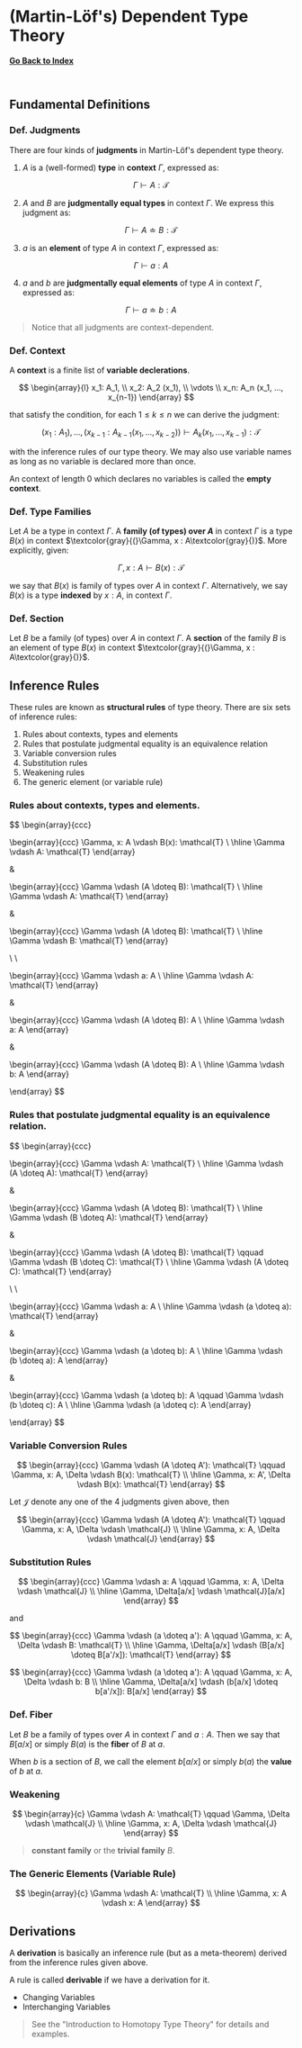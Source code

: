 # (Martin-Löf's) Dependent Type Theory

[**Go Back to Index**](./00-index.md)

```js
```

```js
```

## Fundamental Definitions

### Def. Judgments

There are four kinds of **judgments** in Martin-Löf's dependent type theory.

1. $A$ is a (well-formed) **type** in **context** $\Gamma$, expressed as:

$$\Gamma \vdash A : \mathcal{T}$$

2. $A$ and $B$ are **judgmentally equal types** in context $\Gamma$. We express this judgment as:

$$\Gamma \vdash A \doteq B : \mathcal{T}$$

3. $a$ is an **element** of type $A$ in context $\Gamma$, expressed as:

$$\Gamma \vdash a : A$$

4. $a$ and $b$ are **judgmentally equal elements** of type $A$ in context $\Gamma$, expressed as:

$$\Gamma \vdash a \doteq b : A$$

> Notice that all judgments are context-dependent.

### Def. Context

A **context** is a finite list of **variable declerations**.

$$
\begin{array}{l}
   x_1: A_1, \\
   x_2: A_2 (x_1), \\
   \vdots \\
   x_n: A_n (x_1, ..., x_{n-1})
\end{array}
$$

that satisfy the condition, for each $1 \leq k \leq n$ we can derive the judgment:

$$
(x_1: A_1), ..., (x_{k-1}: A_{k-1} (x_1, ..., x_{k-2})) \vdash A_k (x_1, ..., x_{k-1}) : \mathcal{T}
$$

with the inference rules of our type theory. We may also use variable names as long as no variable is declared more than once.

An context of length $0$ which declares no variables is called the **empty context**.

### Def. Type Families

Let $A$ be a type in context $\Gamma$. A **family (of types) over $A$** in context $\Gamma$ is a type $B(x)$ in context $\textcolor{gray}{(}\Gamma, x : A\textcolor{gray}{)}$. More explicitly, given:

$$\Gamma, x: A \vdash B(x) : \mathcal{T}$$

we say that $B(x)$ is family of types over $A$ in context $\Gamma$. Alternatively, we say $B(x)$ is a type **indexed** by $x: A$, in context $\Gamma$.

### Def. Section

Let $B$ be a family (of types) over $A$ in context $\Gamma$. A **section** of the family $B$ is an element of type $B(x)$ in context $\textcolor{gray}{(}\Gamma, x : A\textcolor{gray}{)}$.

## Inference Rules

These rules are known as **structural rules** of type theory. There are six sets of inference rules:

1. Rules about contexts, types and elements
2. Rules that postulate judgmental equality is an equivalence relation
3. Variable conversion rules
4. Substitution rules
5. Weakening rules
6. The generic element (or variable rule)

### Rules about contexts, types and elements.

$$
\begin{array}{ccc}

\begin{array}{ccc}
\Gamma, x: A \vdash B(x): \mathcal{T} \\ \hline
\Gamma \vdash A: \mathcal{T}
\end{array}

&

\begin{array}{ccc}
\Gamma \vdash (A \doteq B): \mathcal{T} \\ \hline
\Gamma \vdash A: \mathcal{T}
\end{array}

&

\begin{array}{ccc}
\Gamma \vdash (A \doteq B): \mathcal{T} \\ \hline
\Gamma \vdash B: \mathcal{T}
\end{array}

\\ \\

\begin{array}{ccc}
\Gamma \vdash a: A \\ \hline
\Gamma \vdash A: \mathcal{T}
\end{array}

&

\begin{array}{ccc}
\Gamma \vdash (A \doteq B): A \\ \hline
\Gamma \vdash a: A
\end{array}

&

\begin{array}{ccc}
\Gamma \vdash (A \doteq B): A \\ \hline
\Gamma \vdash b: A
\end{array}

\end{array}
$$

### Rules that postulate judgmental equality is an equivalence relation.

$$
\begin{array}{ccc}

\begin{array}{ccc}
\Gamma \vdash A: \mathcal{T} \\ \hline
\Gamma \vdash (A \doteq A): \mathcal{T}
\end{array}

&

\begin{array}{ccc}
\Gamma \vdash (A \doteq B): \mathcal{T} \\ \hline
\Gamma \vdash (B \doteq A): \mathcal{T}
\end{array}

&

\begin{array}{ccc}
\Gamma \vdash (A \doteq B): \mathcal{T} \qquad \Gamma \vdash (B \doteq C): \mathcal{T} \\ \hline
\Gamma \vdash (A \doteq C): \mathcal{T}
\end{array}

\\ \\

\begin{array}{ccc}
\Gamma \vdash a: A \\ \hline
\Gamma \vdash (a \doteq a): \mathcal{T}
\end{array}

&

\begin{array}{ccc}
\Gamma \vdash (a \doteq b): A \\ \hline
\Gamma \vdash (b \doteq a): A
\end{array}

&

\begin{array}{ccc}
\Gamma \vdash (a \doteq b): A \qquad \Gamma \vdash (b \doteq c): A \\ \hline
\Gamma \vdash (a \doteq c): A
\end{array}

\end{array}
$$

### Variable Conversion Rules

$$
\begin{array}{ccc}
\Gamma \vdash (A \doteq A'): \mathcal{T} \qquad \Gamma, x: A, \Delta \vdash B(x): \mathcal{T} \\ \hline
\Gamma, x: A', \Delta \vdash B(x): \mathcal{T}
\end{array}
$$

Let $\mathcal{J}$ denote any one of the 4 judgments given above, then

$$
\begin{array}{ccc}
\Gamma \vdash (A \doteq A'): \mathcal{T} \qquad \Gamma, x: A, \Delta \vdash \mathcal{J} \\ \hline
\Gamma, x: A, \Delta \vdash \mathcal{J}
\end{array}
$$

### Substitution Rules

$$
\begin{array}{ccc}
\Gamma \vdash a: A \qquad \Gamma, x: A, \Delta \vdash \mathcal{J} \\ \hline
\Gamma, \Delta[a/x] \vdash \mathcal{J}[a/x]
\end{array}
$$

and

$$
\begin{array}{ccc}
\Gamma \vdash (a \doteq a'): A \qquad \Gamma, x: A, \Delta \vdash B: \mathcal{T}
\\ \hline
\Gamma, \Delta[a/x] \vdash (B[a/x] \doteq B[a'/x]): \mathcal{T}
\end{array}
$$

$$
\begin{array}{ccc}
\Gamma \vdash (a \doteq a'): A \qquad \Gamma, x: A, \Delta \vdash b: B
\\ \hline
\Gamma, \Delta[a/x] \vdash (b[a/x] \doteq b[a'/x]): B[a/x]
\end{array}
$$

### Def. Fiber

Let $B$ be a family of types over $A$ in context $\Gamma$ and $a: A$. Then we say that $B[a/x]$ or simply $B(a)$ is the **fiber** of $B$ at $a$.

When $b$ is a section of $B$, we call the element $b[a/x]$ or simply $b(a)$ the **value** of $b$ at $a$.

### Weakening

$$
\begin{array}{c}
\Gamma \vdash A: \mathcal{T} \qquad \Gamma, \Delta \vdash \mathcal{J} \\ \hline
\Gamma, x: A, \Delta \vdash \mathcal{J}
\end{array}
$$

> **constant family** or the **trivial family** $B$.

### The Generic Elements (Variable Rule)

$$
\begin{array}{c}
\Gamma \vdash A: \mathcal{T} \\ \hline
\Gamma, x: A \vdash x: A
\end{array}
$$

## Derivations

A **derivation** is basically an inference rule (but as a meta-theorem) derived from the inference rules given above.

A rule is called **derivable** if we have a derivation for it.

* Changing Variables
* Interchanging Variables

> See the "Introduction to Homotopy Type Theory" for details and examples.
